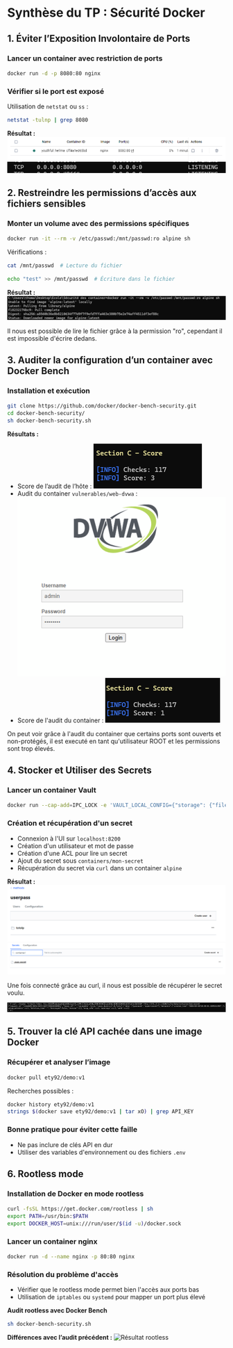 
# Synthèse du TP : Sécurité Docker

## 1. Éviter l’Exposition Involontaire de Ports

### Lancer un container avec restriction de ports
```bash
docker run -d -p 8080:80 nginx
```

### Vérifier si le port est exposé
Utilisation de `netstat` ou `ss` :
```bash
netstat -tulnp | grep 8080
```

**Résultat :**
![Exposition du port](ImageSession2/Container_non_restreints.png)
![Exposition du port](ImageSession2/listening.png)

## 2. Restreindre les permissions d’accès aux fichiers sensibles

### Monter un volume avec des permissions spécifiques
```bash
docker run -it --rm -v /etc/passwd:/mnt/passwd:ro alpine sh
```

Vérifications :
```bash
cat /mnt/passwd  # Lecture du fichier
```
```bash
echo "test" >> /mnt/passwd  # Écriture dans le fichier
```

**Résultat :**
![Permission refusée](ImageSession2/creationalpine.png)

Il nous est possible de lire le fichier grâce à la permission "ro", cependant il est impossible d'écrire dedans.

## 3. Auditer la configuration d’un container avec Docker Bench

### Installation et exécution
```bash
git clone https://github.com/docker/docker-bench-security.git
cd docker-bench-security/
sh docker-bench-security.sh
```

**Résultats :**
- Score de l’audit de l’hôte : ![Résultat](ImageSession2/score.png)
- Audit du container `vulnerables/web-dvwa` : ![Audit](ImageSession2/dvwa.png)
- Score de l'audit du container : ![Audit](ImageSession2/score2.png)

On peut voir grâce à l'audit du container que certains ports sont ouverts et non-protégés, il est executé en tant qu'utilisateur ROOT et les permissions sont trop élevés.

## 4. Stocker et Utiliser des Secrets

### Lancer un container Vault
```bash
docker run --cap-add=IPC_LOCK -e 'VAULT_LOCAL_CONFIG={"storage": {"file": {"path": "/vault/file"}}, "listener": [{"tcp": { "address": "0.0.0.0:8200", "tls_disable": true}}], "default_lease_ttl": "168h", "max_lease_ttl": "720h", "ui": true}' -p 8200:8200 vault:1.13.3 server
```

### Création et récupération d'un secret
- Connexion à l'UI sur `localhost:8200`
- Création d'un utilisateur et mot de passe
- Création d'une ACL pour lire un secret
- Ajout du secret sous `containers/mon-secret`
- Récupération du secret via `curl` dans un container `alpine`

**Résultat :**
![Vault UI](ImageSession2/user.png)
![Vault UI](ImageSession2/secret.png)

Une fois connecté grâce au curl, il nous est possible de récupérer le secret voulu.

![Vault UI](ImageSession2/secret2.png)

## 5. Trouver la clé API cachée dans une image Docker

### Récupérer et analyser l’image
```bash
docker pull ety92/demo:v1
```

Recherches possibles :
```bash
docker history ety92/demo:v1
strings $(docker save ety92/demo:v1 | tar xO) | grep API_KEY
```

### Bonne pratique pour éviter cette faille
- Ne pas inclure de clés API en dur
- Utiliser des variables d'environnement ou des fichiers `.env`

## 6. Rootless mode

### Installation de Docker en mode rootless
```bash
curl -fsSL https://get.docker.com/rootless | sh
export PATH=/usr/bin:$PATH
export DOCKER_HOST=unix:///run/user/$(id -u)/docker.sock
```

### Lancer un container nginx
```bash
docker run -d --name nginx -p 80:80 nginx
```

### Résolution du problème d'accès
- Vérifier que le rootless mode permet bien l'accès aux ports bas
- Utilisation de `iptables` ou `systemd` pour mapper un port plus élevé

**Audit rootless avec Docker Bench**
```bash
sh docker-bench-security.sh
```

**Différences avec l’audit précédent :**
![Résultat rootless](images/docker_bench_rootless.png)
